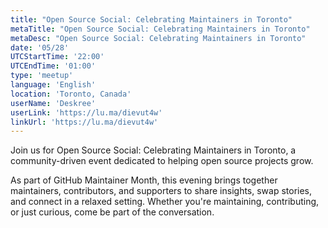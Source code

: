 ```yaml
---
title: "Open Source Social: Celebrating Maintainers in Toronto"
metaTitle: "Open Source Social: Celebrating Maintainers in Toronto"
metaDesc: "Open Source Social: Celebrating Maintainers in Toronto"
date: '05/28'
UTCStartTime: '22:00'
UTCEndTime: '01:00'
type: 'meetup'
language: 'English'
location: 'Toronto, Canada'
userName: 'Deskree'
userLink: 'https://lu.ma/dievut4w'
linkUrl: 'https://lu.ma/dievut4w'
---
```


Join us for Open Source Social: Celebrating Maintainers in Toronto, a community-driven event dedicated to helping open source projects grow.

As part of GitHub Maintainer Month, this evening brings together maintainers, contributors, and supporters to share insights, swap stories, and connect in a relaxed setting. Whether you're maintaining, contributing, or just curious, come be part of the conversation.
